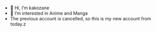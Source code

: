 - 👋 Hi, I’m kakozane
- 👀 I’m interested in Anime and Manga 
- The previous account is cancelled, so this is my new account from today.z
